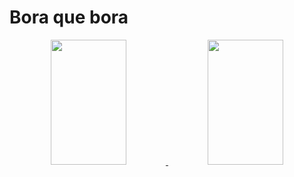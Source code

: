 <h1>Bora que bora</h1>
<div align="center">
  <a href="https://github.com/PanteraCorDeRosa">
  <img width="49%" height="200px"  src="https://github-readme-stats.vercel.app/api?username=PanteraCorDeRosa&show_icons=true&theme=synthwave&include_all_commits=true&count_private=true"/>
<img  width="49%" height="200px" src="https://github-readme-stats-eight-theta.vercel.app/api/top-langs/?username=PanteraCorDeRosa&layout=compact&langs_count=6&theme=synthwave&include_all_commits=true&count_private=true"/> 
</div>

  
  ##
